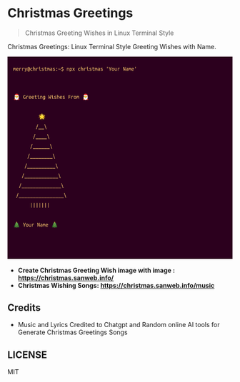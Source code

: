 # Christmas Greetings

> Christmas Greeting Wishes in Linux Terminal Style  

Christmas Greetings: Linux Terminal Style Greeting Wishes with Name.  

![Christmas Greetings](https://raw.githubusercontent.com/mskian/christmas-wishes/main/images/christmas-greeting-1733505285020.png)  

- **Create Christmas Greeting Wish image with image : <https://christmas.sanweb.info/>**  
- **Christmas Wishing Songs: <https://christmas.sanweb.info/music>**  

## Credits

- Music and Lyrics Credited to Chatgpt and Random online AI tools for Generate Christmas Greetings Songs  

## LICENSE

MIT
